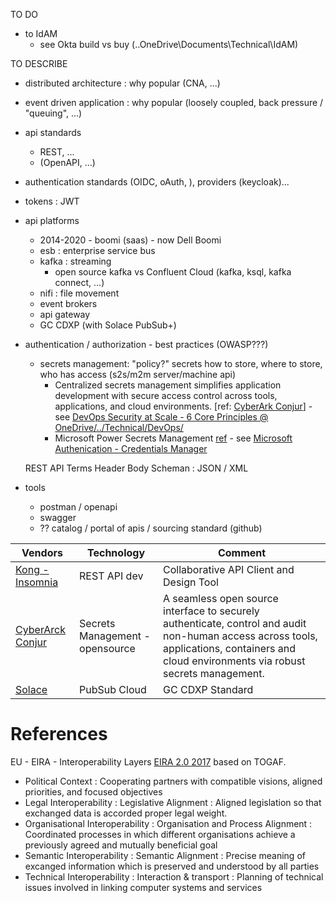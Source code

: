 TO DO
- to IdAM
  - see Okta build vs buy (..OneDrive\Documents\Technical\IdAM)


TO DESCRIBE
- distributed architecture : why popular (CNA, ...)
- event driven application : why popular (loosely coupled, back pressure / "queuing", ...)
- api standards
  - REST, ...
  - (OpenAPI, ...)
- authentication standards (OIDC, oAuth, ), providers (keycloak)...
- tokens : JWT
- api platforms
  - 2014-2020 - boomi (saas) - now Dell Boomi
  - esb : enterprise service bus
  - kafka : streaming
    - open source kafka vs Confluent Cloud (kafka, ksql, kafka connect, ...)
  - nifi : file movement
  - event brokers
  - api gateway
  - GC CDXP (with Solace PubSub+)

- authentication / authorization - best practices (OWASP???)
  - secrets management: "policy?" secrets how to store, where to store, who has access (s2s/m2m server/machine api)
    - Centralized secrets management simplifies application development with secure access control across tools, applications, and cloud environments.  [ref: [CyberArk Conjur](https://www.conjur.org/solutions/secrets-management/)] - see [DevOps Security at Scale - 6 Core Principles @ OneDrive/../Technical/DevOps/](https://1drv.ms/b/s!AkwXSmFk-_xpgoNkK5Wm2_NaLdiBaQ?e=GGxIq8)
    - Microsoft Power Secrets Management [ref](https://devblogs.microsoft.com/powershell/secrets-management-development-release/) - see [Microsoft Authenication - Credentials Manager](https://docs.microsoft.com/en-us/windows/win32/secauthn/authentication-portal)


  REST API Terms
  Header
  Body
  Scheman : JSON / XML

- tools
  - postman / openapi
  - swagger
  - ?? catalog / portal of apis / sourcing standard (github)


|Vendors|Technology|Comment|
|--|--|--|
|[Kong - Insomnia](https://insomnia.rest/)|REST API dev|Collaborative API Client and Design Tool|
|[CyberArck Conjur](https://www.conjur.org/blog/how-to-build-your-secrets-management-rest-apis-into-postman/)|Secrets Management - opensource | A seamless open source interface to securely authenticate, control and audit non-human access across tools, applications, containers and cloud environments via robust secrets management.|
|[Solace](https://docs.solace.com/)|PubSub Cloud|GC CDXP Standard|


# References
EU - EIRA - Interoperability Layers [EIRA 2.0 2017](https://joinup.ec.europa.eu/sites/default/files/distribution/access_url/2017-10/eira_v2_0_0_overview.pdf) based on TOGAF.
- Political Context : Cooperating partners with compatible visions, aligned priorities, and focused objectives
- Legal Interoperability : Legislative Alignment : Aligned legislation so that exchanged data is accorded proper legal weight.
- Organisational Interoperability : Organisation and Process Alignment : Coordinated processes in which different organisations achieve a previously agreed and mutually beneficial goal
- Semantic Interoperability : Semantic Alignment : Precise meaning of excanged information which is preserved and understood by all parties
- Technical Interoperability : Interaction & transport : Planning of technical issues involved in linking computer systems and services
